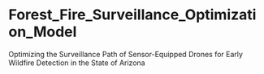 # Forest_Fire_Surveillance_Optimization_Model
Optimizing the Surveillance Path of Sensor-Equipped Drones for Early Wildfire Detection in the State of Arizona
